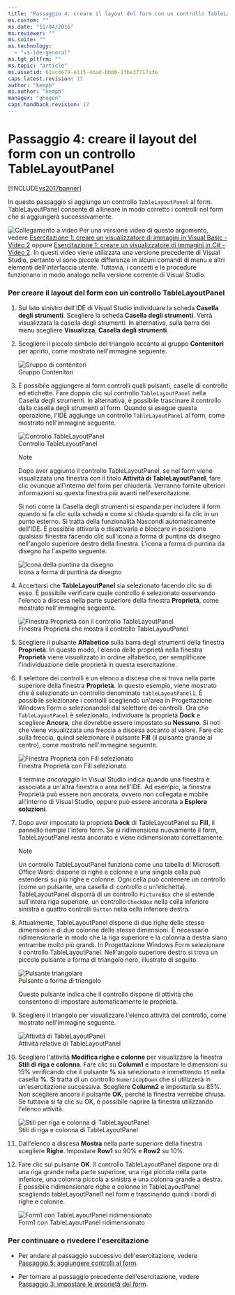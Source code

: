```yaml
---
title: "Passaggio 4: creare il layout del form con un controllo TableLayoutPanel | Microsoft Docs"
ms.custom: ""
ms.date: "11/04/2016"
ms.reviewer: ""
ms.suite: ""
ms.technology: 
  - "vs-ide-general"
ms.tgt_pltfrm: ""
ms.topic: "article"
ms.assetid: 61acde79-e115-4bad-bb06-1fbe37717a3e
caps.latest.revision: 17
author: "kempb"
ms.author: "kempb"
manager: "ghogen"
caps.handback.revision: 17
---
```

# Passaggio 4: creare il layout del form con un controllo TableLayoutPanel
[!INCLUDE[vs2017banner](../code-quality/includes/vs2017banner.md)]

In questo passaggio si aggiunge un controllo `TableLayoutPanel` al form.  TableLayoutPanel consente di allineare in modo corretto i controlli nel form che si aggiungerà successivamente.  
  
 ![Collegamento a video](../data-tools/media/playvideo.png "PlayVideo") Per una versione video di questo argomento, vedere [Esercitazione 1: creare un visualizzatore di immagini in Visual Basic \- Video 2](http://go.microsoft.com/fwlink/?LinkId=205211) oppure [Esercitazione 1: creare un visualizzatore di immagini in C\# \- Video 2](http://go.microsoft.com/fwlink/?LinkId=205200).  In questi video viene utilizzata una versione precedente di Visual Studio, pertanto vi sono piccole differenze in alcuni comandi di menu e altri elementi dell'interfaccia utente.  Tuttavia, i concetti e le procedure funzionano in modo analogo nella versione corrente di Visual Studio.  
  
### Per creare il layout del form con un controllo TableLayoutPanel  
  
1.  Sul lato sinistro dell'IDE di Visual Studio individuare la scheda **Casella degli strumenti**.  Scegliere la scheda **Casella degli strumenti**. Verrà visualizzata la casella degli strumenti. In alternativa, sulla barra dei menu scegliere **Visualizza**, **Casella degli strumenti**.  
  
2.  Scegliere il piccolo simbolo del triangolo accanto al gruppo **Contenitori** per aprirlo, come mostrato nell'immagine seguente.  
  
     ![Gruppo di contenitori](../ide/media/express_toolbox.png "Express\_Toolbox")  
Gruppo Contenitori  
  
3.  È possibile aggiungere al form controlli quali pulsanti, caselle di controllo ed etichette.  Fare doppio clic sul controllo `TableLayoutPanel` nella Casella degli strumenti. In alternativa, è possibile trascinare il controllo dalla casella degli strumenti al form. Quando si esegue questa operazione, l'IDE aggiunge un controllo `TableLayoutPanel` al form, come mostrato nell'immagine seguente.  
  
     ![Controllo TableLayoutPanel](../ide/media/express_formtablelayout.png "Express\_FormTableLayout")  
Controllo TableLayoutPanel  
  
    > [!NOTE]
    >  Dopo aver aggiunto il controllo TableLayoutPanel, se nel form viene visualizzata una finestra con il titolo **Attività di TableLayoutPanel**, fare clic ovunque all'interno del form per chiuderla.  Verranno fornite ulteriori informazioni su questa finestra più avanti nell'esercitazione.  
  
     Si noti come la Casella degli strumenti si espanda per includere il form quando si fa clic sulla scheda e come si chiuda quando si fa clic in un punto esterno.  Si tratta della funzionalità Nascondi automaticamente dell'IDE.  È possibile attivarla o disattivarla e bloccare in posizione qualsiasi finestra facendo clic sull'icona a forma di puntina da disegno nell'angolo superiore destro della finestra.  L'icona a forma di puntina da disegno ha l'aspetto seguente.  
  
     ![Icona della puntina da disegno](../ide/media/express_pushpintoolbox.png "Express\_PushpinToolbox")  
Icona a forma di puntina da disegno  
  
4.  Accertarsi che **TableLayoutPanel** sia selezionato facendo clic su di esso.  È possibile verificare quale controllo è selezionato osservando l'elenco a discesa nella parte superiore della finestra **Proprietà**, come mostrato nell'immagine seguente.  
  
     ![Finestra Proprietà con il controllo TableLayoutPanel](../ide/media/express_controlspropwin.png "Express\_ControlsPropWin")  
Finestra Proprietà che mostra il controllo TableLayoutPanel  
  
5.  Scegliere il pulsante **Alfabetico** sulla barra degli strumenti della finestra **Proprietà**.  In questo modo, l'elenco delle proprietà nella finestra **Proprietà** viene visualizzato in ordine alfabetico, per semplificare l'individuazione delle proprietà in questa esercitazione.  
  
6.  Il selettore dei controlli è un elenco a discesa che si trova nella parte superiore della finestra **Proprietà**.  In questo esempio, viene mostrato che è selezionato un controllo denominato `tableLayoutPanel1`.  È possibile selezionare i controlli scegliendo un'area in Progettazione Windows Form o selezionandoli dal selettore dei controlli.  Ora che `TableLayoutPanel` è selezionato, individuare la proprietà **Dock** e scegliere **Ancora**, che dovrebbe essere impostato su **Nessuno**.  Si noti che viene visualizzata una freccia a discesa accanto al valore.  Fare clic sulla freccia, quindi selezionare il pulsante **Fill** \(il pulsante grande al centro\), come mostrato nell'immagine seguente.  
  
     ![Finestra Proprietà con Fill selezionato](../ide/media/express_docktable.png "Express\_DockTable")  
Finestra Proprietà con Fill selezionato  
  
     Il termine *ancoraggio* in Visual Studio indica quando una finestra è associata a un'altra finestra o area nell'IDE.  Ad esempio, la finestra Proprietà può essere non ancorata, ovvero non collegata e mobile all'interno di Visual Studio, oppure può essere ancorata a **Esplora soluzioni**.  
  
7.  Dopo aver impostato la proprietà **Dock** di TableLayoutPanel su **Fill**, il pannello riempie l'intero form.  Se si ridimensiona nuovamente il form, TableLayoutPanel resta ancorato e viene ridimensionato correttamente.  
  
    > [!NOTE]
    >  Un controllo TableLayoutPanel funziona come una tabella di Microsoft Office Word: dispone di righe e colonne e una singola cella può estendersi su più righe e colonne.  Ogni cella può contenere un controllo \(come un pulsante, una casella di controllo o un'etichetta\).  TableLayoutPanel disporrà di un controllo `PictureBox` che si estende sull'intera riga superiore, un controllo `CheckBox` nella cella inferiore sinistra e quattro controlli `Button` nella cella inferiore destra.  
  
8.  Attualmente, TableLayoutPanel dispone di due righe delle stesse dimensioni e di due colonne delle stesse dimensioni.  È necessario ridimensionarle in modo che la riga superiore e la colonna a destra siano entrambe molto più grandi.  In Progettazione Windows Form selezionare il controllo TableLayoutPanel.  Nell'angolo superiore destro si trova un piccolo pulsante a forma di triangolo nero, illustrato di seguito.  
  
     ![Pulsante triangolare](../ide/media/express_iconblacktriangle.png "Express\_IconBlackTriangle")  
Pulsante a forma di triangolo  
  
     Questo pulsante indica che il controllo dispone di attività che consentono di impostare automaticamente le proprietà.  
  
9. Scegliere il triangolo per visualizzare l'elenco attività del controllo, come mostrato nell'immagine seguente.  
  
     ![Attività di TableLayoutPanel](../ide/media/express_tablepanel.png "Express\_TablePanel")  
Attività relative di TableLayoutPanel  
  
10. Scegliere l'attività **Modifica righe e colonne** per visualizzare la finestra **Stili di riga e colonna**.  Fare clic su **Column1** e impostare le dimensioni su 15% verificando che il pulsante **%** sia selezionato e immettendo `15` nella casella **%**. Si tratta di un controllo `NumericUpDown` che si utilizzerà in un'esercitazione successiva. Scegliere **Column2** e impostarla su 85%.  Non scegliere ancora il pulsante **OK**, perché la finestra verrebbe chiusa. Se tuttavia si fa clic su OK, è possibile riaprire la finestra utilizzando l'elenco attività.  
  
     ![Stili per riga e colonna di TableLayoutPanel](../ide/media/vs_tablelayoutpanel_setup.png "VS\_TableLayoutPanel\_Setup")  
Stili di riga e colonna di TableLayoutPanel  
  
11. Dall'elenco a discesa **Mostra** nella parte superiore della finestra scegliere **Righe**.  Impostare **Row1** su 90% e **Row2** su 10%.  
  
12. Fare clic sul pulsante **OK**.  Il controllo TableLayoutPanel dispone ora di una riga grande nella parte superiore, una riga piccola nella parte inferiore, una colonna piccola a sinistra e una colonna grande a destra.  È possibile ridimensionare righe e colonne in TableLayoutPanel scegliendo tableLayoutPanel1 nel form e trascinando quindi i bordi di righe e colonne.  
  
     ![Form1 con TableLayoutPanel ridimensionato](../ide/media/vs_formafterlayoutpanel.png "VS\_FormAfterLayoutPanel")  
Form1 con TableLayoutPanel ridimensionato  
  
### Per continuare o rivedere l'esercitazione  
  
-   Per andare al passaggio successivo dell'esercitazione, vedere [Passaggio 5: aggiungere controlli al form](../Topic/Step%205:%20Add%20Controls%20to%20Your%20Form.md).  
  
-   Per tornare al passaggio precedente dell'esercitazione, vedere [Passaggio 3: impostare le proprietà del form](../ide/step-3-set-your-form-properties.md).